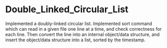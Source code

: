 # Double_Linked_Circular_List
Implemented a doubly-linked circular list.
Implemented sort command which can read in a given file one line at a time, and check correctness for each line. Then convert the line 
into an internal object/data structure, and insert the object/data structure into a list, sorted by the timestamp.
